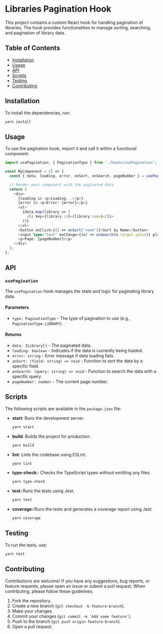 # Libraries Pagination Hook

This project contains a custom React hook for handling pagination of libraries. The hook provides functionalities to manage sorting, searching, and pagination of library data.

## Table of Contents

- [Installation](#installation)
- [Usage](#usage)
- [API](#api)
- [Scripts](#scripts)
- [Testing](#testing)
- [Contributing](#contributing)

## Installation

To install the dependencies, run:

```sh
yarn install
```

## Usage

To use the pagination hook, import it and call it within a functional component:

```typescript
import usePagination, { PaginationType } from './hooks/usePagination';

const MyComponent = () => {
  const { data, loading, error, onSort, onSearch, pageNumber } = usePagination(PaginationType.LIBRARY);

  // Render your component with the paginated data
  return (
    <div>
      {loading && <p>Loading...</p>}
      {error && <p>Error: {error}</p>}
      <ul>
        {data.map(library => (
          <li key={library.id}>{library.name}</li>
        ))}
      </ul>
      <button onClick={() => onSort('name')}>Sort by Name</button>
      <input type="text" onChange={(e) => onSearch(e.target.value)} placeholder="Search..." />
      <p>Page: {pageNumber}</p>
    </div>
  );
};
```
## API

### `usePagination`

The `usePagination` hook manages the state and logic for paginating library data.

#### Parameters

- `type: PaginationType` - The type of pagination to use (e.g., `PaginationType.LIBRARY`).

#### Returns

- `data: ILibrary[]` - The paginated data.
- `loading: boolean` - Indicates if the data is currently being loaded.
- `error: string` - Error message if data loading fails.
- `onSort: (field: string) => void` - Function to sort the data by a specific field.
- `onSearch: (query: string) => void` - Function to search the data with a specific query.
- `pageNumber: number` - The current page number.

## Scripts

The following scripts are available in the `package.json` file:

- **start**: Runs the development server.
  ```sh
  yarn start
  ```
- **build**: Builds the project for production.
  ```sh
  yarn build
  ```
- **lint**: Lints the codebase using ESLint.
  ```sh
  yarn lint
  ```
- **type-check:**: Checks the TypeScript types without emitting any files.
  ```sh
  yarn type-check
  ```
- **test:**:Runs the tests using Jest.
  ```sh
  yarn test
  ```
- **coverage:**:Runs the tests and generates a coverage report using Jest.
  ```sh
  yarn coverage
  ```

## Testing

To run the tests, use:

```sh
yarn test
```

## Contributing

Contributions are welcome! If you have any suggestions, bug reports, or feature requests, please open an issue or submit a pull request. When contributing, please follow these guidelines:

1. Fork the repository.
2. Create a new branch (`git checkout -b feature-branch`).
3. Make your changes.
4. Commit your changes (`git commit -m 'Add some feature'`).
5. Push to the branch (`git push origin feature-branch`).
6. Open a pull request.
